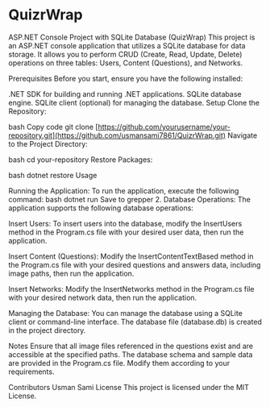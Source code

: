 # QuizrWrap
ASP.NET Console Project with SQLite Database (QuizWrap) This project is an ASP.NET console application that utilizes a SQLite database for data storage. It allows you to perform CRUD (Create, Read, Update, Delete) operations on three tables: Users, Content (Questions), and Networks.

Prerequisites Before you start, ensure you have the following installed:

.NET SDK for building and running .NET applications. SQLite database engine. SQLite client (optional) for managing the database. Setup Clone the Repository:

bash Copy code git clone [https://github.com/yourusername/your-repository.git](https://github.com/usmansami7861/QuizrWrap.git)  Navigate to the Project Directory:

bash cd your-repository Restore Packages:

bash dotnet restore Usage

Running the Application: To run the application, execute the following command:
bash
dotnet run Save to grepper 2. Database Operations: The application supports the following database operations:

Insert Users: To insert users into the database, modify the InsertUsers method in the Program.cs file with your desired user data, then run the application.

Insert Content (Questions): Modify the InsertContentTextBased method in the Program.cs file with your desired questions and answers data, including image paths, then run the application.

Insert Networks:
Modify the InsertNetworks method in the Program.cs file with your desired network data, then run the application.

Managing the Database:
You can manage the database using a SQLite client or command-line interface. The database file (database.db) is created in the project directory.

Notes
Ensure that all image files referenced in the questions exist and are accessible at the specified paths. The database schema and sample data are provided in the Program.cs file. Modify them according to your requirements.

Contributors
Usman Sami
License
This project is licensed under the MIT License.
